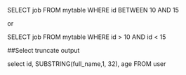 SELECT job FROM mytable WHERE id BETWEEN 10 AND 15

or

SELECT job FROM mytable WHERE id > 10 AND id < 15

##Select truncate output

select id, SUBSTRING(full_name,1, 32), age FROM user


